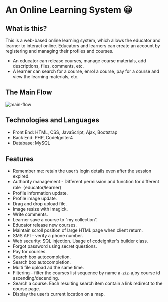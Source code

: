 # An Online Learning System 😀

## What is this?

This is a web-based online learning system, which allows the educator and learner to interact online. Educators and learners can create an account by registering and managing their profiles and courses.
- An educator can release courses, manage course materials, add descriptions, files, comments, etc.
- A learner can search for a course, enrol a course, pay for a course and view the learning materials, etc.

## The Main Flow
![main-flow](https://github.com/tingdeserves/online_learning_system/assets/57157417/49a032d8-89ef-4835-82a4-3d9577693d4f)



## Technologies and Languages

- Front End: HTML, CSS, JavaScript, Ajax, Bootstrap
- Back End: PHP, CodeIgniter4
- Database: MySQL


## Features
- Remember me: retain the user’s login details even after the session expired.
- Authority management - Different permission and function for different role（educator/learner)
- Profile information update.
- Profile image update.
- Drag and drop upload file. 
- Image resize with Imagick.
- Write comments.
- Learner save a course to “my collection”.
- Educator release new courses.
- Maintain scroll position of large HTML page when client return.
- SMS API - verify a phone number.
- Web security: SQL injection. Usage of codeigniter's builder class.
- Forgot password using secret questions.
- Pay for courses.
- Search box autocompletion.
- Search box autocompletion.
- Multi file upload ad the same time.
- Filtering - filter the courses list sequence by name a-z/z-a,by course id ascending/decending.
- Search a course. Each resulting search item contain a link redirect to the course page.
- Display the user’s current location on a map.
